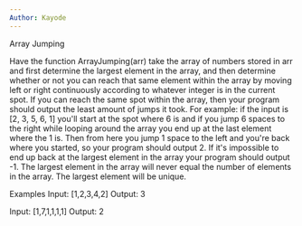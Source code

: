 ```yaml
---
Author: Kayode
---
```


Array Jumping

Have the function ArrayJumping(arr) take the array of numbers stored in arr and first determine the largest element in the array, and then determine whether or not you can reach that same element within the array by moving left or right continuously according to whatever integer is in the current spot. If you can reach the same spot within the array, then your program should output the least amount of jumps it took. For example: if the input is [2, 3, 5, 6, 1] you'll start at the spot where 6 is and if you jump 6 spaces to the right while looping around the array you end up at the last element where the 1 is. Then from here you jump 1 space to the left and you're back where you started, so your program should output 2. If it's impossible to end up back at the largest element in the array your program should output -1. The largest element in the array will never equal the number of elements in the array. The largest element will be unique.


Examples
Input: [1,2,3,4,2]
Output: 3

Input: [1,7,1,1,1,1]
Output: 2